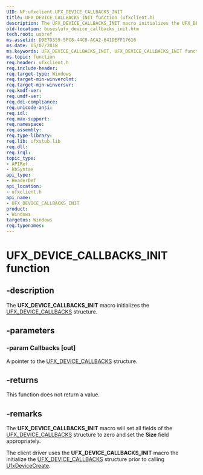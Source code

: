 ```yaml
---
UID: NF:ufxclient.UFX_DEVICE_CALLBACKS_INIT
title: UFX_DEVICE_CALLBACKS_INIT function (ufxclient.h)
description: The UFX_DEVICE_CALLBACKS_INIT macro initializes the UFX_DEVICE_CALLBACKS structure.
old-location: buses\ufx_device_callbacks_init.htm
tech.root: usbref
ms.assetid: D9E7D359-5FC8-44C8-ACA2-641DEFF17616
ms.date: 05/07/2018
ms.keywords: UFX_DEVICE_CALLBACKS_INIT, UFX_DEVICE_CALLBACKS_INIT function [Buses], buses.ufx_device_callbacks_init, ufxclient/UFX_DEVICE_CALLBACKS_INIT
ms.topic: function
req.header: ufxclient.h
req.include-header: 
req.target-type: Windows
req.target-min-winverclnt: 
req.target-min-winversvr: 
req.kmdf-ver: 
req.umdf-ver: 
req.ddi-compliance: 
req.unicode-ansi: 
req.idl: 
req.max-support: 
req.namespace: 
req.assembly: 
req.type-library: 
req.lib: ufxstub.lib
req.dll: 
req.irql: 
topic_type:
- APIRef
- kbSyntax
api_type:
- HeaderDef
api_location:
- ufxclient.h
api_name:
- UFX_DEVICE_CALLBACKS_INIT
product:
- Windows
targetos: Windows
req.typenames: 
---
```


# UFX_DEVICE_CALLBACKS_INIT function


## -description


The <b>UFX_DEVICE_CALLBACKS_INIT</b> macro initializes the <a href="https://msdn.microsoft.com/library/windows/hardware/mt187971">UFX_DEVICE_CALLBACKS</a> structure.


## -parameters




### -param Callbacks [out]

A pointer to the <a href="https://msdn.microsoft.com/library/windows/hardware/mt187971">UFX_DEVICE_CALLBACKS</a> structure.


## -returns



This function does not return a value.




## -remarks



The <b>UFX_DEVICE_CALLBACKS_INIT</b> macro will set all fields of the <a href="https://msdn.microsoft.com/library/windows/hardware/mt187971">UFX_DEVICE_CALLBACKS</a> structure to zero and set the <b>Size</b> field appropriately.

The client driver uses the <b>UFX_DEVICE_CALLBACKS_INIT</b> macro the initialize the <a href="https://msdn.microsoft.com/library/windows/hardware/mt187971">UFX_DEVICE_CALLBACKS</a> structure prior to calling <a href="https://msdn.microsoft.com/library/windows/hardware/mt187951">UfxDeviceCreate</a>.



